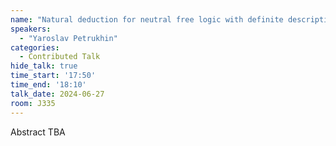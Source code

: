 ```yaml
---
name: "Natural deduction for neutral free logic with definite descriptions"
speakers:
  - "Yaroslav Petrukhin"
categories:
  - Contributed Talk
hide_talk: true
time_start: '17:50'
time_end: '18:10'
talk_date: 2024-06-27
room: J335
---
```


Abstract TBA
